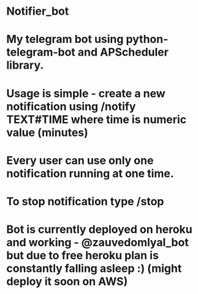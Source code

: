 # Notifier_bot
# My telegram bot using python-telegram-bot and APScheduler library.
# Usage is simple - create a new notification using /notify TEXT#TIME where time is numeric value (minutes)
# Every user can use only one notification running at one time.
# To stop notification type /stop
# Bot is currently deployed on heroku and working - @zauvedomlyal_bot but due to free heroku plan is constantly falling asleep :) (might deploy it soon on AWS)
